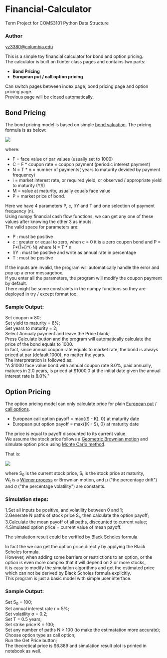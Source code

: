 # Financial-Calculator
Term Project for COMS3101 Python Data Structure

### Author
yz3380@columbia.edu

This is a simple toy financial calculator for bond and option pricing.    
The calculator is built on tkinter class pages and contains two parts:  

- **Bond Pricing**  
- **European put / call option pricing**  

Can switch pages between index page, bond pricing page and option pricing page.  
Previous page will be closed automatically.  

## Bond Pricing

The bond pricing model is based on simple [bond valuation](https://en.wikipedia.org/wiki/Bond_valuation).
The pricing formula is as below:

<img style="float: left;" src="https://wikimedia.org/api/rest_v1/media/math/render/svg/b1ad41f50e722bb5c731bc1014f6ac4caedd14bd">
<br clear="all" />

where:

- F = face value or par values (usually set to 1000)  
- C = F * coupon rate = coupon payment (periodic interest payment)  
- N = T * n = number of payments( years to maturity devided by payment frequency)  
- i = market interest rate, or required yield, or observed / appropriate yield to maturity (Y/I)  
- M = value at maturity, usually equals face value  
- P = market price of bond.  

Here we have 4 parameters P, c, I/Y and T and one selection of payment frequency (n).  
Using numpy financial cash flow functions, we can get any one of these values after knowing the other 3 as inputs.  
The valid space for parameters are:
- P : must be positive  
- c : greater or equal to zero, when c = 0 it is a zero coupon bond and P = F*(1+i)^(-N) where N = T * n
- I/Y : must be positive and write as annual rate in percentage
- T : must be positive  

If the inputs are invalid, the program will automatically handle the error and pop up a error messagebox.  
If you enter all the parameters, the program will modify the coupon payment by default.  
There might be some constraints in the numpy functions so they are deployed in try / except format too.  

### Sample Output:

Set coupon = 80;  
Set yield to maturity = 8\%;  
Set years to maturity = 2;  
Select Annualy payment and leave the Price blank;  
Press Calculate button and the program will automatically calculate the price of the bond equals to 1000.   
In fact, since annual coupon rate equals to market rate, the bond is always priced at par (default 1000), no matter the years.  
The interpretation is followed as:  
"A \$1000 face value bond with annual coupon rate 8.0%, paid annually, matures in 2.0 years,
is priced at \$1000.0 at the initial date given the annual interest rate is 8.0\%."  


## Option Pricing

The option pricing model can only calculate price for plain [European put](https://en.wikipedia.org/wiki/Option_style) / [call options](https://en.wikipedia.org/wiki/Call_option).  
- European call option payoff = max{(S - K), 0} at maturity date
- European put option payoff = max{(K - S), 0} at maturity date  

The price is equal to payoff discounted to its current value.  
We assume the stock price follows a [Geometric Brownian motion](https://en.wikipedia.org/wiki/Geometric_Brownian_motion) and simulate option price using [Monte Carlo method](https://en.wikipedia.org/wiki/Monte_Carlo_method).  

That is:

<img style="float: left;" src="https://wikimedia.org/api/rest_v1/media/math/render/svg/266807b65fd50635526a766c0c89a2913085d0c2">
<br clear="all" />

where S<sub>0</sub> is the current stock price, S<sub>t</sub> is the stock price at maturity,  
W<sub>t</sub> is a [Wiener process](https://en.wikipedia.org/wiki/Wiener_process) or Brownian motion, and &mu;  ("the percentage drift") and &sigma; ("the percentage volatility") are constants.  

### Simulation steps:
1.Set all inputs be positive, and volatility between 0 and 1;  
2.Generate N paths of stock price S<sub>t</sub>, then calculate the option payoff;  
3.Calculate the mean payoff of all paths, discounted to current value;  
4.Simulated option price = current value of mean payoff.  

The simulation result could be verified by [Black Scholes formula](https://en.wikipedia.org/wiki/Black%E2%80%93Scholes_model).

In fact the we can get the option price directly by applying the Black Scholes formula.  
However, when adding some barriers or restrictions to an option, or the option is even more complex that it will depend on 2 or more stocks,  
it is easy to modify the simulation algorithms and get the estimated price which can not be derived by Black Scholes formula explicitly.  
This program is just a basic model with simple user interface.  

### Sample Output:  

Set S<sub>0</sub> = 100;  
Set annual interest rate r = 5\%;  
Set volatility &sigma; = 0.2;  
Set T = 0.5 years;  
Set strike price K = 100;  
Set any number of paths N > 100 (to make the estimatation more accurate);  
Choose option type as call option;  
Run the Get Price button;   
The theoretical price is \$6.889 and simulation result plot is printed in notebook as well. 
